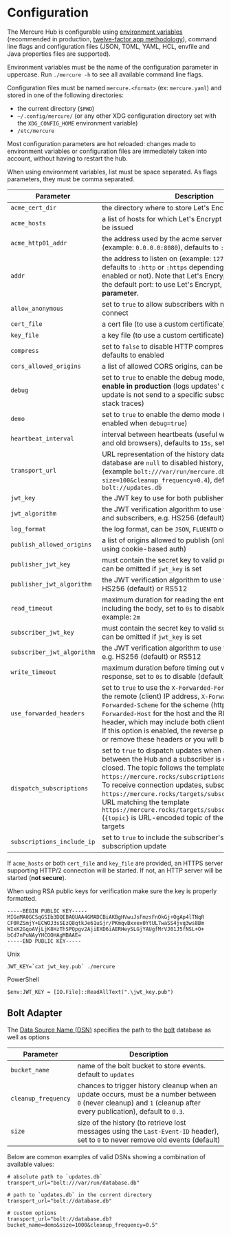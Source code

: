 # Configuration

The Mercure Hub is configurable using [environment variables](https://en.wikipedia.org/wiki/Environment_variable) (recommended in production, [twelve-factor app methodology](https://12factor.net/)), command line flags and configuration files (JSON, TOML, YAML, HCL, envfile and Java properties files are supported).

Environment variables must be the name of the configuration parameter in uppercase.
Run `./mercure -h` to see all available command line flags.

Configuration files must be named `mercure.<format>` (ex: `mercure.yaml`) and stored in one of the following directories:

* the current directory (`$PWD`)
* `~/.config/mercure/` (or any other XDG configuration directory set with the `XDG_CONFIG_HOME` environment variable)
* `/etc/mercure`

Most configuration parameters are hot reloaded: changes made to environment variables or configuration files are immediately taken into account, without having to restart the hub.

When using environment variables, list must be space separated. As flags parameters, they must be comma separated.

| Parameter                        | Description                                                                                                                                                                                                                                                                                                                                                                                                                                                      |
|----------------------------------|------------------------------------------------------------------------------------------------------------------------------------------------------------------------------------------------------------------------------------------------------------------------------------------------------------------------------------------------------------------------------------------------------------------------------------------------------------------|
| `acme_cert_dir`                  | the directory where to store Let's Encrypt certificates                                                                                                                                                                                                                                                                                                                                                                                                          |
| `acme_hosts`                     | a list of hosts for which Let's Encrypt certificates must be issued                                                                                                                                                                                                                                                                                                                                                                                              |
| `acme_http01_addr`               | the address used by the acme server to listen on (example: `0.0.0.0:8080`), defaults to `:http`.                                                                                                                                                                                                                                                                                                                                                                 |
| `addr`                           | the address to listen on (example: `127.0.0.1:3000`, defaults to `:http` or `:https` depending if HTTPS is enabled or not). Note that Let's Encrypt only supports the default port: to use Let's Encrypt, **do not set this parameter**.                                                                                                                                                                                                                         |
| `allow_anonymous`                | set to `true` to allow subscribers with no valid JWT to connect                                                                                                                                                                                                                                                                                                                                                                                                  |
| `cert_file`                      | a cert file (to use a custom certificate)                                                                                                                                                                                                                                                                                                                                                                                                                        |
| `key_file`                       | a key file (to use a custom certificate)                                                                                                                                                                                                                                                                                                                                                                                                                         |
| `compress`                       | set to `false` to disable HTTP compression support, defaults to enabled                                                                                                                                                                                                                                                                                                                                                                                          |
| `cors_allowed_origins`           | a list of allowed CORS origins, can be `*` for all                                                                                                                                                                                                                                                                                                                                                                                                               |
| `debug`                          | set to `true` to enable the debug mode, **dangerous, don't enable in production** (logs updates' content, why an update is not send to a specific subscriber and recovery stack traces)                                                                                                                                                                                                                                                                          |
| `demo`                           | set to `true` to enable the demo mode (automatically enabled when `debug=true`)                                                                                                                                                                                                                                                                                                                                                                                  |
| `heartbeat_interval`             | interval between heartbeats (useful with some proxies, and old browsers), defaults to `15s`, set to `0s` to disable                                                                                                                                                                                                                                                                                                                                              |
| `transport_url`                  | URL representation of the history database. Provided database are `null` to disabled history, `bolt` to use [bbolt](https://github.com/etcd-io/bbolt) (example `bolt:///var/run/mercure.db?size=100&cleanup_frequency=0.4`), defaults to `bolt://updates.db`                                                                                                                                                                                                     |
| `jwt_key`                        | the JWT key to use for both publishers and subscribers                                                                                                                                                                                                                                                                                                                                                                                                           |
| `jwt_algorithm`                  | the JWT verification algorithm to use for both publishers and subscribers, e.g. HS256 (default) or RS512                                                                                                                                                                                                                                                                                                                                                         |
| `log_format`                     | the log format, can be `JSON`, `FLUENTD` or `TEXT` (default)                                                                                                                                                                                                                                                                                                                                                                                                     |
| `publish_allowed_origins`        | a list of origins allowed to publish (only applicable when using cookie-based auth)                                                                                                                                                                                                                                                                                                                                                                              |
| `publisher_jwt_key`              | must contain the secret key to valid publishers' JWT, can be omitted if `jwt_key` is set                                                                                                                                                                                                                                                                                                                                                                         |
| `publisher_jwt_algorithm`        | the JWT verification algorithm to use for publishers, e.g. HS256 (default) or RS512                                                                                                                                                                                                                                                                                                                                                                              |
| `read_timeout`                   | maximum duration for reading the entire request, including the body, set to `0s` to disable (default), example: `2m`                                                                                                                                                                                                                                                                                                                                             |
| `subscriber_jwt_key`             | must contain the secret key to valid subscribers' JWT, can be omitted if `jwt_key` is set                                                                                                                                                                                                                                                                                                                                                                        |
| `subscriber_jwt_algorithm`       | the JWT verification algorithm to use for subscribers, e.g. HS256 (default) or RS512                                                                                                                                                                                                                                                                                                                                                                             |
| `write_timeout`                  | maximum duration before timing out writes of the response, set to `0s` to disable (default), example: `2m`                                                                                                                                                                                                                                                                                                                                                       |
| `use_forwarded_headers`          | set to `true` to use the `X-Forwarded-For`, and `X-Real-IP` for the remote (client) IP address, `X-Forwarded-Proto` or `X-Forwarded-Scheme` for the scheme (http or https), `X-Forwarded-Host` for the host and the RFC 7239 `Forwarded` header, which may include both client IPs and schemes. If this option is enabled, the reverse proxy must override or remove these headers or you will be at risk                                                        |
| `dispatch_subscriptions`         | set to `true` to dispatch updates when a subscription between the Hub and a subscriber is established or closed. The topic follows the template `https://mercure.rocks/subscriptions/{subscriptionID}`. To receive connection updates, subscribers must have `https://mercure.rocks/targets/subscriptions` or an URL matching the template `https://mercure.rocks/targets/subscriptions/{topic}` (`{topic}` is URL-encoded topic of the subscription) as targets |
| `subscriptions_include_ip`       | set to `true` to include the subscriber's IP in the subscription update                                                                                                                                                                                                                                                                                                                                                                                           
If `acme_hosts` or both `cert_file` and `key_file` are provided, an HTTPS server supporting HTTP/2 connection will be started.
If not, an HTTP server will be started (**not secure**).

When using RSA public keys for verification make sure the key is properly formatted.

```
-----BEGIN PUBLIC KEY-----
MIGeMA0GCSqGSIb3DQEBAQUAA4GMADCBiAKBgHVwuJsFmzsFnOkGj+OgAp4lTNqR
CF0RZSmjY+ECWOJ3sSEzQ8qtkJe61uSjr/PKmqvBxxex0YtUL7waSS4jvq3ws8Bm
WIxK2GqoAVjLjK8HzThSPQpgv2AjiEXD6iAERHeySLGjYAUgfMrVJ01J5fNSL+O+
bCd7nPuNAyYHCOOHAgMBAAE=
-----END PUBLIC KEY-----
```

Unix

```
JWT_KEY=`cat jwt_key.pub` ./mercure
```

PowerShell

```
$env:JWT_KEY = [IO.File]::ReadAllText(".\jwt_key.pub")
```

## Bolt Adapter

The [Data Source Name (DSN)](https://en.wikipedia.org/wiki/Data_source_name) specifies the path to the [bolt](https://github.com/etcd-io/bbolt) database as well as options

| Parameter           | Description
|---------------------|----------------------------------------------------------------------------------------------------------------------------------------------------------------------------------|
| `bucket_name`       | name of the bolt bucket to store events. default to `updates`                                                                                                                    |
| `cleanup_frequency` | chances to trigger history cleanup when an update occurs, must be a number between `0` (never cleanup) and `1` (cleanup after every publication), default to `0.3`. |
| `size`              | size of the history (to retrieve lost messages using the `Last-Event-ID` header), set to `0` to never remove old events (default)                                                |

Below are common examples of valid DSNs showing a combination of available values:

    # absolute path to `updates.db`
    transport_url="bolt:///var/run/database.db"

    # path to `updates.db` in the current directory
    transport_url="bolt://database.db"

    # custom options
    transport_url="bolt://database.db?bucket_name=demo&size=1000&cleanup_frequency=0.5"
